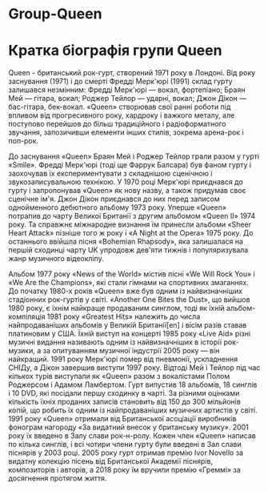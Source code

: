 # Group-Queen
<!DOCTYPE html>
<html>
  <head>
    <meta charset="utf-8">
    <title>Queen</title>
  </head>
  <body>
     <h1> Кратка біографія групи Queen </h1>
     <p> Queen -  британський рок-гурт, створений 1971 року в Лондоні. Від року заснування (1971) і до смерті Фредді Мерк'юрі (1991) склад гурту залишався незмінним: Фредді Мерк'юрі — вокал, фортепіано; Браян Мей — гітара, вокал; Роджер Тейлор — ударні, вокал; Джон Дікон — бас-гітара, бек-вокал. «Queen» створював свої ранні роботи під впливом від прогресивного року, хардроку і важкого металу, але поступово перейшов до більш традиційного і радіоформатного звучання, запозичивши елементи інших стилів, зокрема арена-рок і поп-рок.</p>
     <p>До заснування «Queen» Браян Мей і Роджер Тейлор грали разом у гурті «Smile». Фредді Мерк'юрі (тоді ще Фаррук Балсара) був фаном гурту і заохочував їх експериментувати з складнішою сценічною і звукозаписувальною технікою. У 1970 році Мерк'юрі приєднався до гурту і запропонував «Queen» як нову назву, а також придумав своє сценічне ім'я. Джон Дікон приєднався до них перед записом однойменного дебютного альбому 1973 року. Уперше «Queen» потрапив до чарту Великої Британії з другим альбомом «Queen II» 1974 року. Та справжнє міжнародне визнання їм принесли альбоми «Sheer Heart Attack» пізніше того ж року і «A Night at the Opera» 1975 року. До останнього ввійшла пісня «Bohemian Rhapsody», яка залишалася на першій сходинці чарту UK упродовж дев'яти тижнів і популяризувала жанр музичного відеокліпу. </p>
     <p>Альбом 1977 року «News of the World» містив пісні «We Will Rock You» і «We Are the Champions», які стали гімнами на спортивних змаганнях. До початку 1980-х років «Queen» вже був одним із найвизначніших стадіонних рок-гуртів у світі. «Another One Bites the Dust», що вийшов 1980 року, є їхнім найкраще продаваним синглом, тоді як їхній альбом-компіляція 1981 року «Greatest Hits» належить до числа найпродаваніших альбомів у Великій Британії[en] і вісім разів ставав платиновим у США. Їхній виступ на концерті 1985 року «Live Aid» різні музичні видання називають одним із найвизначніших в історії рок-музики, а за опитуванням музичної індустрії 2005 року — він найкращий. 1991 року Мерк'юрі помер від пневмонії, ускладнення СНІДу, а Дікон завершив виступи 1997 року. Відтоді Мей і Тейлор під час кількох турів виступали як «Queen» разом з вокалістами Полом Роджерсом і Адамом Ламбертом.
Гурт випустив 18 альбомів, 18 синглів і 10 DVD, які посідали першу сходинку в чарті. За різними оцінками кількість їхніх проданих записів становить від 150 до 300 мільйонів копій, що робить їх одним із найпродаваніших музичних артистів у світі. 1991 року «Queen» отримали від Британської асоціації виробників фонограм нагороду «За видатний внесок у британську музику». 2001 року їх введено в Залу слави рок-н-ролу. Кожен член «Queen» написав по кілька синглів, і всі чотири члени гурту були введені в Зал слави піснярів у 2003 році. 2005 року гурт отримав премію Ivor Novello за видатну колекцію пісень від Британської Академії піснярів, композиторів і авторів, а 2018 року їм вручили премію «Греммі» за досягнення протягом життя. </p>
</body>
</html>
